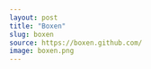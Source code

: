 ```yaml
---
layout: post
title: "Boxen"
slug: boxen
source: https://boxen.github.com/
image: boxen.png
---
```


